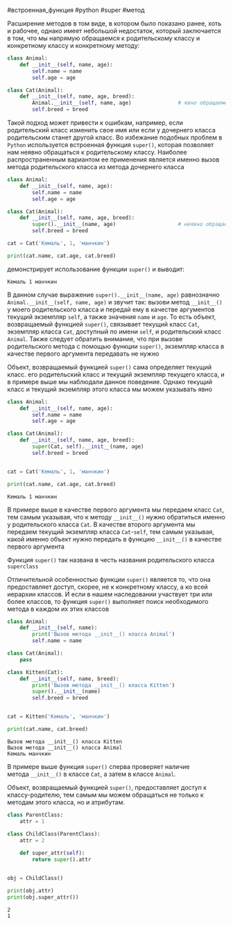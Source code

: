 #встроенная_функция #python #super #метод

Расширение методов в том виде, в котором было показано ранее, хоть и рабочее, однако имеет небольшой недостаток, который заключается в том, что мы напрямую обращаемся к родительскому классу и конкретному классу и конкретному методу:
```python
class Animal:
    def __init__(self, name, age):
        self.name = name
        self.age = age

class Cat(Animal):
    def __init__(self, name, age, breed):
        Animal.__init__(self, name, age)               # явно обращаемся к методу __init__() класса Animal
        self.breed = breed
```
Такой подход может привести к ошибкам, например, если родительский класс изменить свое имя или если у дочернего класса родительским станет другой класс. Во избежание подобных проблем в `Python` используется встроенная функция `super()`, которая позволяет нам неявно обращаться к родительскому классу. Наиболее распространенным вариантом ее применения является именно вызов метода родительского класса из метода дочернего класса
```python
class Animal:
    def __init__(self, name, age):
        self.name = name
        self.age = age

class Cat(Animal):
    def __init__(self, name, age, breed): 
        super().__init__(name, age)                    # неявно обращаемся к методу __init__() родительского класса
        self.breed = breed

cat = Cat('Кемаль', 1, 'манчкин')

print(cat.name, cat.age, cat.breed)
```
демонстрирует использование функции `super()` и выводит:
```
Кемаль 1 манчкин
```
В данном случае выражение `super().__init__(name, age)` равнозначно `Animal.__init__(self, name, age)` и звучит так: вызови метод `__init__()` у моего родительского класса и передай ему в качестве аргументов текущий экземпляр `self`, а также значения `name` и `age`. То есть объект, возвращаемый функцией `super()`, связывает текущий класс `Cat`, экземпляр класса `Cat`, доступный по имени `self`, и родительский класс `Animal`. Также следует обратить внимание, что при вызове родительского метода с помощью функции `super()`, экземпляр класса в качестве первого аргумента передавать не нужно

Объект, возвращаемый функцией `super()` сама определяет текущий класс. его родительский класс и текущий экземпляр текущего класса, и в примере выше мы наблюдали данное поведение. Однако текущий класс и текущий экземпляр этого класса мы можем указывать явно
```python
class Animal:
    def __init__(self, name, age):
        self.name = name
        self.age = age

class Cat(Animal):
    def __init__(self, name, age, breed): 
        super(Cat, self).__init__(name, age)
        self.breed = breed


cat = Cat('Кемаль', 1, 'манчкин')

print(cat.name, cat.age, cat.breed)
```
```
Кемаль 1 манчкин
```
В примере выше в качестве первого аргумента мы передаем класс `Cat`, тем самым указывая, что к методу `__init__()` нужно обратиться именно у родительского класса `Cat`. В качестве второго аргумента мы передаем текущий экземпляр класса `Cat`-`self`, тем самым указывая, какой именно объект нужно передать в функцию `__init__()` в качестве первого аргумента

Функция `super()` так названа в честь названия родительского класса `superclass`

Отличительной особенностью функции `super()` является то, что она предоставляет доступ, скорее, не к конкретному классу, а ко всей иерархии классов. И если в нашем наследовании участвует три или более классов, то функция `super()` выполняет поиск необходимого метода в каждом их этих классов
```python
class Animal:
    def __init__(self, name):
        print('Вызов метода __init__() класса Animal')
        self.name = name

class Cat(Animal):
    pass

class Kitten(Cat):
    def __init__(self, name, breed):
        print('Вызов метода __init__() класса Kitten')
        super().__init__(name)
        self.breed = breed


cat = Kitten('Кемаль', 'манчкин')

print(cat.name, cat.breed)
```
```
Вызов метода __init__() класса Kitten
Вызов метода __init__() класса Animal
Кемаль манчкин
```
В примере выше функция `super()` сперва проверяет наличие метода `__init__()` в классе `Cat`, а затем в классе `Animal`.

Объект, возвращаемый функцией `super()`, предоставляет доступ к классу-родителю, тем самым мы можем обращаться не только к методам этого класса, но и атрибутам.
```python
class ParentClass:
    attr = 1

class ChildClass(ParentClass):
    attr = 2
    
    def super_attr(self):
        return super().attr


obj = ChildClass()

print(obj.attr)
print(obj.super_attr())
```
```
2
1
```